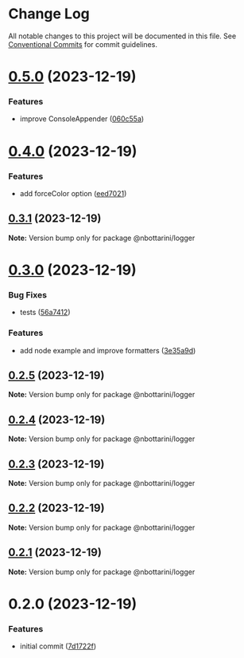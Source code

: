 # Change Log

All notable changes to this project will be documented in this file.
See [Conventional Commits](https://conventionalcommits.org) for commit guidelines.

# [0.5.0](https://github.com/nbottarini/logger-js/compare/v0.4.0...v0.5.0) (2023-12-19)


### Features

* improve ConsoleAppender ([060c55a](https://github.com/nbottarini/logger-js/commit/060c55a813e4046c6b2d3aab6e2c810bcd68f90c))





# [0.4.0](https://github.com/nbottarini/logger-js/compare/v0.3.1...v0.4.0) (2023-12-19)


### Features

* add forceColor option ([eed7021](https://github.com/nbottarini/logger-js/commit/eed70214a3f4eebad98362ca73be6a46de32c159))





## [0.3.1](https://github.com/nbottarini/logger-js/compare/v0.3.0...v0.3.1) (2023-12-19)

**Note:** Version bump only for package @nbottarini/logger





# [0.3.0](https://github.com/nbottarini/logger-js/compare/v0.2.5...v0.3.0) (2023-12-19)


### Bug Fixes

* tests ([56a7412](https://github.com/nbottarini/logger-js/commit/56a7412cca72bdf82ed49985b0b6a3225c26e2ed))


### Features

* add node example and improve formatters ([3e35a9d](https://github.com/nbottarini/logger-js/commit/3e35a9dc539a2ae700332420c49a1e356b13c0c3))





## [0.2.5](https://github.com/nbottarini/logger-js/compare/v0.2.4...v0.2.5) (2023-12-19)

**Note:** Version bump only for package @nbottarini/logger





## [0.2.4](https://github.com/nbottarini/logger-js/compare/v0.2.3...v0.2.4) (2023-12-19)

**Note:** Version bump only for package @nbottarini/logger





## [0.2.3](https://github.com/nbottarini/logger-js/compare/v0.2.2...v0.2.3) (2023-12-19)

**Note:** Version bump only for package @nbottarini/logger





## [0.2.2](https://github.com/nbottarini/logger-js/compare/v0.2.1...v0.2.2) (2023-12-19)

**Note:** Version bump only for package @nbottarini/logger





## [0.2.1](https://github.com/nbottarini/logger-js/compare/v0.2.0...v0.2.1) (2023-12-19)

**Note:** Version bump only for package @nbottarini/logger





# 0.2.0 (2023-12-19)


### Features

* initial commit ([7d1722f](https://github.com/nbottarini/logger-js/commit/7d1722f3d1d3756c60ccca9d70879452986f185c))
